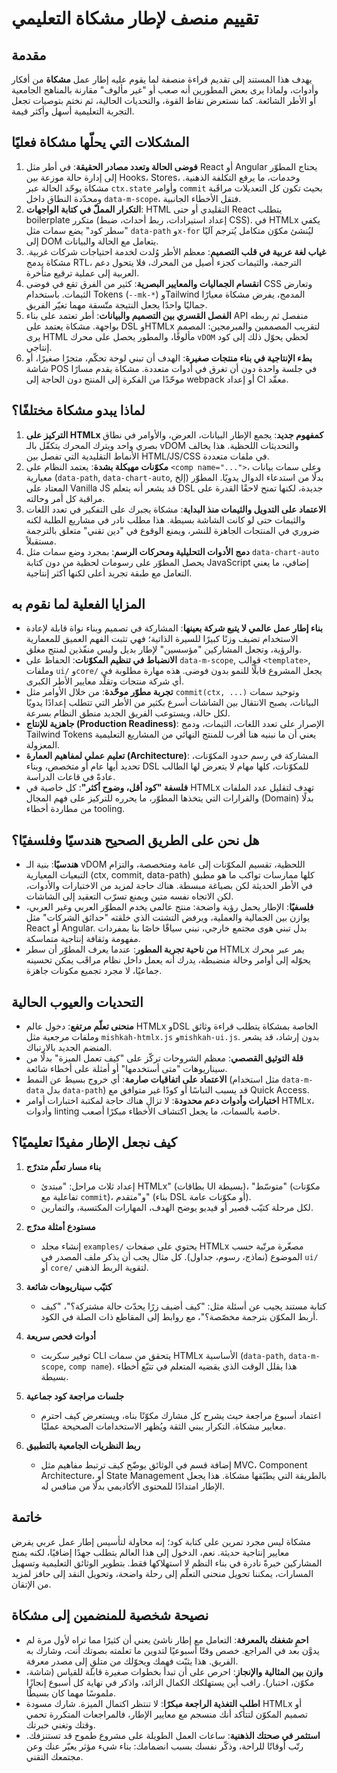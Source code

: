 # تقييم منصف لإطار مشكاة التعليمي

## مقدمة
يهدف هذا المستند إلى تقديم قراءة منصفة لما يقوم عليه إطار عمل **مشكاة** من أفكار وأدوات، ولماذا يرى بعض المطورين أنه صعب أو "غير مألوف" مقارنة بالمناهج الجامعية أو الأطر الشائعة. كما نستعرض نقاط القوة، والتحديات الحالية، ثم نختم بتوصيات تجعل التجربة التعليمية أسهل وأكثر قيمة.

## المشكلات التي يحلّها مشكاة فعليًا
1. **فوضى الحالة وتعدد مصادر الحقيقة**: في أطر مثل React أو Angular يحتاج المطوّر إلى إدارة حالة موزعة بين Hooks، Stores، وخدمات، ما يرفع التكلفة الذهنية. مشكاة يوحّد الحالة عبر `ctx.state` وأوامر `commit` بحيث تكون كل التعديلات مراقَبة ومحدّدة النطاق داخل `data-m-scope`، فتقل الأخطاء الجانبية.
2. **التكرار المملّ في كتابة الواجهات**: HTML التقليدي أو حتى React يتطلب boilerplate متكرر (إعداد استيرادات، ربط أحداث، ضبط CSS). في HTMLx يكفي "سطر كود" يضع سمات مثل `data-path` و`x-for` ليُنشئ مكوّن متكامل يُترجم آليًا إلى DOM يتعامل مع الحالة والبيانات.
3. **غياب لغة عربية في قلب التصميم**: معظم الأطر وُلدت لخدمة احتياجات شركات غربية. مشكاة يدمج RTL، الترجمة، والثيمات كجزء أصيل من المحرك، فلا يتحول دعم العربية إلى عملية ترقيع متأخرة.
4. **انقسام الجماليات والمعايير البصرية**: كثير من الفرق تقع في فوضى CSS وتعارض الثيمات. باستخدام Tokens (`--mk-*`) وTailwind المدمج، يفرض مشكاة معيارًا جماليًا واحدًا يجعل النتيجة متّسقة مهما تغيّر الفريق.
5. **الفصل القسري بين التصميم والبيانات**: أطر تعتمد على بناء API منفصل ثم ربطه بواجهة. مشكاة يعتمد على DSL وHTMLx لتقريب المصممين والمبرمجين: المصمم يرى HTML مألوفًا، والمطور يحصل على محرك `vDOM` لحظي يحوّل ذلك إلى كود إنتاجي.
6. **بطء الإنتاجية في بناء منتجات صغيرة**: الهدف أن تبني لوحة تحكّم، متجرًا صغيرًا، أو شاشة POS في جلسة واحدة دون أن تغرق في أدوات متعددة. مشكاة يقدم مسارًا موحّدًا من الفكرة إلى المنتج دون الحاجة إلى webpack أو إعداد CI معقّد.

## لماذا يبدو مشكاة مختلفًا؟
1. **التركيز على HTMLx كمفهوم جديد**: يجمع الإطار البيانات، العرض، والأوامر في نطاق بصري واحد ويترك المحرك يتكفّل بالـ vDOM والتحديثات اللحظية. هذا يخالف الأنماط التقليدية التي تفصل بين HTML/JS/CSS في ملفات متعددة.
2. **مكوّنات مهيكلة بشدة**: يعتمد النظام على `<comp name="...">`، وعلى سمات بيانات معيارية (`data-path`, `data-chart-auto`, إلخ) بدلًا من استدعاء الدوال يدويًا. المطوّر المعتاد على Vanilla JS قد يشعر أنه يتعلم DSL جديدة، لكنها تمنح لاحقًا القدرة على مراقبة كل أمر وحالته.
3. **الاعتماد على التدويل والثيمات منذ البداية**: مشكاة يجبرك على التفكير في تعدد اللغات والثيمات حتى لو كانت الشاشة بسيطة. هذا مطلب نادر في مشاريع الطلبة لكنه ضروري في المنتجات الجاهزة للنشر، ويمنع الوقوع في "دين تقني" متعلق بالترجمة مستقبلاً.
4. **دمج الأدوات التحليلية ومحركات الرسم**: بمجرد وضع سمات مثل `data-chart-auto` يحصل المطوّر على رسومات لحظية من دون كتابة JavaScript إضافي، ما يعني التعامل مع طبقة تجريد أعلى لكنها أكثر إنتاجية.

## المزايا الفعلية لما نقوم به
- **بناء إطار عمل عالمي لا يتبع شركة بعينها**: المشاركة في تصميم وبناء نواة قابلة لإعادة الاستخدام تضيف وزنًا كبيرًا للسيرة الذاتية؛ فهي تثبت الفهم العميق للمعمارية والرؤية، وتجعل المشاركين "مؤسسين" لإطار بديل وليس منفّذين لمنتج مغلق.
- **الانضباط في تنظيم المكوّنات**: الحفاظ على `data-m-scope`, قوالب `<template>`, وملفات `ui/` و`core/` يجعل المشروع قابلًا للنمو بدون فوضى. هذه مهارة مطلوبة في أي شركة منتجات وتقلّد معايير الأطر الكبرى.
- **تجربة مطوّر موحّدة**: من خلال الأوامر مثل `commit(ctx, ...)` وتوحيد سمات البيانات، يصبح الانتقال بين الشاشات أسرع بكثير من الأطر التي تتطلب إعدادًا يدويًا لكل حالة، ويستوعب الفريق الجديد منطق النظام بسرعة.
- **جاهزية للإنتاج (Production Readiness)**: الإصرار على تعدد اللغات، الثيمات، ودمج Tailwind Tokens يعني أن ما نبنيه هنا أقرب للمنتج النهائي من المشاريع التعليمية المعزولة.
- **تعليم عملي لمفاهيم العمارة (Architecture)**: المشاركة في رسم حدود المكوّنات، تحديد أيها عام أو متخصص، وبناء DSL للمكوّنات، كلها مهام لا يتعرض لها الطالب عادةً في قاعات الدراسة.
- **فلسفة "كود أقل، وضوح أكثر"**: كل خاصية في HTMLx تهدف لتقليل عدد الملفات والقرارات التي يتخذها المطوّر، ما يحرره للتركيز على فهم المجال (Domain) بدلًا من مطاردة أخطاء tooling.

## هل نحن على الطريق الصحيح هندسيًا وفلسفيًا؟
- **هندسيًا**: بنية الـ vDOM اللحظية، تقسيم المكوّنات إلى عامة ومتخصصة، والتزام التبعيات المعيارية (ctx, commit, data-path) كلها ممارسات تواكب ما هو مطبق في الأطر الحديثة لكن بصياغة مبسطة. هناك حاجة لمزيد من الاختبارات والأدوات، لكن الاتجاه نفسه متين ويمنع تسرّب التعقيد إلى الشاشات.
- **فلسفيًا**: الإطار يحمل رؤية واضحة: منتج عالمي يخدم المطوّر العربي وغير العربي، يوازن بين الجمالية والعملية، ويرفض التشتت الذي خلقته "حدائق الشركات" مثل React أو Angular. بدل تبني هوى مجتمع خارجي، نبني سياقًا خاصًا بنا بمفردات مفهومة وثقافة إنتاجية متماسكة.
- **من ناحية تجربة المطور**: عندما يعرف المطوّر أن سطر HTMLx يمر عبر محرك يحوّله إلى أوامر وحالة منضبطة، يدرك أنه يعمل داخل نظام مراقَب يمكن تحسينه جماعيًا، لا مجرد تجميع مكونات جاهزة.

## التحديات والعيوب الحالية
- **منحنى تعلّم مرتفع**: دخول عالم HTMLx وDSL الخاصة بمشكاة يتطلب قراءة وثائق وملفات مرجعية مثل `mishkah-htmlx.js` و`mishkah-ui.js`. بدون إرشاد، قد يشعر المنضم الجديد بالارتباك.
- **قلة التوثيق القصصي**: معظم الشروحات تركّز على "كيف تعمل الميزة" بدلًا من سيناريوهات "متى أستخدمها" أو أمثلة على أخطاء شائعة.
- **الاعتماد على اتفاقيات صارمة**: أي خروج بسيط عن النمط (مثل استخدام `data-m-data` بدل `data-path`) قد يسبب التباسًا أو كودًا غير متوافق مع Quick Access.
- **اختبارات وأدوات دعم محدودة**: لا تزال هناك حاجة لمكتبة اختبارات أوامر HTMLx، وأدوات linting خاصة بالسمات، ما يجعل اكتشاف الأخطاء مبكرًا أصعب.

## كيف نجعل الإطار مفيدًا تعليميًا؟
1. **بناء مسار تعلّم متدرّج**
   - إعداد ثلاث مراحل: "مبتدئ HTMLx" (بطاقات UI بسيطة)، "متوسّط" (مكوّنات تفاعلية مع `commit`)، و"متقدم" (بناء DSL أو مكوّنات عامة).
   - لكل مرحلة كتيّب قصير أو فيديو يوضح الهدف، المهارات المكتسبة، والتمارين.

2. **مستودع أمثلة مدرّج**
   - إنشاء مجلد `examples/` يحتوي على صفحات HTMLx مصغّرة مرتّبة حسب الموضوع (نماذج، رسوم، جداول). كل مثال يجب أن يذكر ملف المصدر في `ui/` أو `core/` لتقوية الربط الذهني.

3. **كتيّب سيناريوهات شائعة**
   - كتابة مستند يجيب عن أسئلة مثل: "كيف أضيف زرًا يحدّث حالة مشتركة؟"، "كيف أربط المكوّن بترجمة مخصّصة؟"، مع روابط إلى المقاطع ذات الصلة في الكود.

4. **أدوات فحص سريعة**
   - توفير سكربت CLI يتحقق من سمات HTMLx الأساسية (`data-path`, `data-m-scope`, `comp name`). هذا يقلل الوقت الذي يقضيه المتعلم في تتبّع أخطاء بسيطة.

5. **جلسات مراجعة كود جماعية**
   - اعتماد أسبوع مراجعة حيث يشرح كل مشارك مكوّنًا بناه، ويستعرض كيف احترم معايير مشكاة. التكرار يبني الثقة ويُظهر الاستخدامات الصحيحة عمليًا.

6. **ربط النظريات الجامعية بالتطبيق**
   - إضافة قسم في الوثائق يوضّح كيف ترتبط مفاهيم مثل MVC، Component Architecture، أو State Management بالطريقة التي يطبّقها مشكاة. هذا يجعل الإطار امتدادًا للمحتوى الأكاديمي بدلًا من منافس له.

## خاتمة
مشكاة ليس مجرد تمرين على كتابة كود؛ إنه محاولة لتأسيس إطار عمل عربي يفرض معايير إنتاجية حديثة. نعم، الدخول إلى هذا العالم يتطلب جهدًا إضافيًا، لكنه يمنح المشاركين خبرةً نادرة في بناء النظم لا استهلاكها فقط. بتطوير الوثائق التعليمية وتسهيل المسارات، يمكننا تحويل منحنى التعلّم إلى رحلة واضحة، وتحويل النقد إلى حافز لمزيد من الإتقان.

## نصيحة شخصية للمنضمين إلى مشكاة
- **احمِ شغفك بالمعرفة**: التعامل مع إطار ناشئ يعني أن كثيرًا مما تراه لأول مرة لم يدوَّن بعد في المراجع. خصص وقتًا أسبوعيًا لتدوين ما تعلمته بصوتك أنت، وشارك به الفريق. هذا يثبّت فهمك ويحوّلك من متلقٍ إلى مصدر معرفة.
- **وازن بين المثالية والإنجاز**: احرص على أن تبدأ بخطوات صغيرة قابلة للقياس (شاشة، مكوّن، اختبار). راقب أين يستهلكك الكمال الزائد، واذكر في نهاية كل أسبوع إنجازًا ملموسًا مهما كان بسيطًا.
- **اطلب التغذية الراجعة مبكرًا**: لا تنتظر اكتمال الميزة. شارك مسودة HTMLx أو تصميم المكوّن لتتأكد أنك منسجم مع معايير الإطار، فالمراجعات المتكررة تحمي وقتك وتغني خبرتك.
- **استثمر في صحتك الذهنية**: ساعات العمل الطويلة على مشروع طموح قد تستنزفك. رتّب أوقاتًا للراحة، وذكّر نفسك بسبب انضمامك: بناء شيء مؤثر يعبّر عنك وعن مجتمعك التقني.
